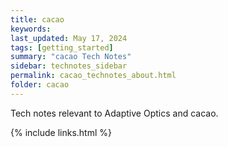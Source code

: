 ```yaml
---
title: cacao
keywords: 
last_updated: May 17, 2024
tags: [getting_started]
summary: "cacao Tech Notes"
sidebar: technotes_sidebar
permalink: cacao_technotes_about.html
folder: cacao
---
```



Tech notes relevant to Adaptive Optics and cacao.





{% include links.html %}
